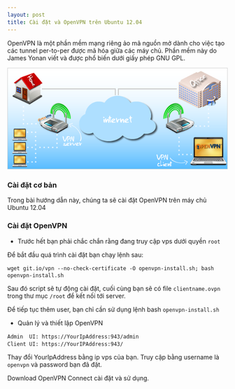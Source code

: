 ```yaml
---
layout: post
title: Cài đặt và OpenVPN trên Ubuntu 12.04
---
```

OpenVPN là một phần mềm mạng riêng ảo mã nguồn mở dành cho việc tạo các tunnel per-to-per được mã hóa giữa các máy chủ. Phần mềm này do James Yonan viết và được phổ biến dưới giấy phép GNU GPL.

![](/images/openvpn.png)
<br>
### Cài đặt cơ bản
Trong bài hướng dẫn này, chúng ta sẽ cài đặt OpenVPN trên máy chủ Ubuntu 12.04

<!--break-->

### Cài đặt OpenVPN

- Trước hết bạn phải chắc chắn rằng đang truy cập vps dưới quyền `root`

Để bắt đầu quá trình cài đặt bạn chạy lệnh sau:

```
wget git.io/vpn --no-check-certificate -O openvpn-install.sh; bash openvpn-install.sh
```

Sau đó script sẽ tự động cài đặt, cuối cùng bạn sẽ có file `clientname.ovpn` trong thư mục `/root` để kết nối tới server.

Để tiếp tục thêm user, bạn chỉ cần sử dụng lệnh bash `openvpn-install.sh`



- Quản lý và thiết lập OpenVPN

```bash
Admin  UI: https://YourIpAddress:943/admin
Client UI: https://YourIPAddress:943/
```

Thay đổi YourIpAddress bằng ip vps của bạn. Truy cập bằng username là `openvpn` và password bạn đã đặt.

Download OpenVPN Connect cài đặt và sử dụng. 